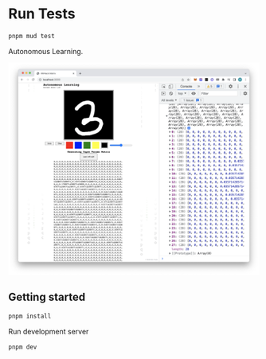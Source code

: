 # Run Tests

```zsh
pnpm mud test
```

Autonomous Learning.

![](./imgs/screenshot.png)

## Getting started

```zsh
pnpm install
```

Run development server

```zsh
pnpm dev
```
